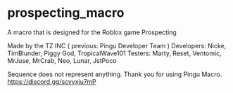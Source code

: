 # prospecting_macro
A macro that is designed for the Roblox game Prospecting

Made by the TZ INC ( previous: Pingu Developer Team ) 
Developers: Nicke, TimBlunder, Piggy God, TropicalWave101
Testers: Marty, Reset, Ventomic, MrJuse, MrCrab, Neo, Lunar, JstPoco

Sequence does not represent anything. Thank you for using Pingu Macro.
https://discord.gg/scvyxju7mP
